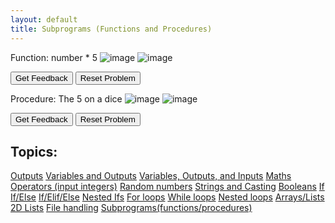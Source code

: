 ```yaml
---
layout: default
title: Subprograms (Functions and Procedures)
---
```

Function: number * 5
![image](https://user-images.githubusercontent.com/68385109/216831487-2ea5d97f-ca89-4788-8d74-595a7edddb20.png)
![image](https://user-images.githubusercontent.com/68385109/216831585-84be1f59-bfce-4b00-9c82-828e973c5737.png)

<div id="0-sortableTrash" class="sortable-code"></div> 
<div id="0-sortable" class="sortable-code"></div> 
<div style="clear:both;"></div> 
<p> 
    <input id="0-feedbackLink" value="Get Feedback" type="button" /> 
    <input id="0-newInstanceLink" value="Reset Problem" type="button" /> 
</p> 
<script type="text/javascript"> 
(function(){
  var initial = "def timesFiveFunction(number):\n" +
    "  return number * 5\n" +
    "print(timesFiveFunction(3))";
  var parsonsPuzzle = new ParsonsWidget({
    "sortableId": "0-sortable",
    "max_wrong_lines": 10,
    "grader": ParsonsWidget._graders.LineBasedGrader,
    "exec_limit": 2500,
    "can_indent": true,
    "x_indent": 50,
    "lang": "en",
    "show_feedback": true,
    "trashId": "0-sortableTrash"
  });
  parsonsPuzzle.init(initial);
  parsonsPuzzle.shuffleLines();
  $("#0-newInstanceLink").click(function(event){ 
      event.preventDefault(); 
      parsonsPuzzle.shuffleLines(); 
  }); 
  $("#0-feedbackLink").click(function(event){ 
      event.preventDefault(); 
      parsonsPuzzle.getFeedback(); 
  }); 
})(); 
</script>

Procedure: The 5 on a dice
![image](https://user-images.githubusercontent.com/68385109/216831738-bc7175e5-1360-4d00-b2f7-03ed00284e29.png)
![image](https://user-images.githubusercontent.com/68385109/216831731-692b7310-cc28-477b-ad1f-643e26dccabf.png)
<div id="0-sortableTrash" class="sortable-code"></div> 
<div id="0-sortable" class="sortable-code"></div> 
<div style="clear:both;"></div> 
<p> 
    <input id="0-feedbackLink" value="Get Feedback" type="button" /> 
    <input id="0-newInstanceLink" value="Reset Problem" type="button" /> 
</p> 
<script type="text/javascript"> 
(function(){
  var initial = "def five():\n" +
    "  print(&quot;ooooooooooo&quot;)\n" +
    "  print(&quot;o         o&quot;)\n" +
    "  print(&quot;o  #   #  o&quot;)\n" +
    "  print(&quot;o    #    o&quot;)\n" +
    "  print(&quot;o  #   #  o&quot;)\n" +
    "  print(&quot;o         o&quot;)\n" +
    "  print(&quot;ooooooooooo&quot;)\n" +
    "#Main Program\n" +
    "five()";
  var parsonsPuzzle = new ParsonsWidget({
    "sortableId": "0-sortable",
    "max_wrong_lines": 10,
    "grader": ParsonsWidget._graders.LineBasedGrader,
    "exec_limit": 2500,
    "can_indent": true,
    "x_indent": 50,
    "lang": "en",
    "show_feedback": true,
    "trashId": "0-sortableTrash"
  });
  parsonsPuzzle.init(initial);
  parsonsPuzzle.shuffleLines();
  $("#0-newInstanceLink").click(function(event){ 
      event.preventDefault(); 
      parsonsPuzzle.shuffleLines(); 
  }); 
  $("#0-feedbackLink").click(function(event){ 
      event.preventDefault(); 
      parsonsPuzzle.getFeedback(); 
  }); 
})(); 
</script>
 
## Topics:
[Outputs](./Outputs.html)
[Variables and Outputs](./Variables.html)
[Variables, Outputs, and Inputs](./Inputs.html)
[Maths Operators (input integers)](./Maths.html)
[Random numbers](./Random.html)
[Strings and Casting](./Casting.html)
[Booleans](./Booleans.html)
[If](./If.html)
[If/Else](./Else.html)
[If/Elif/Else](./Elif.html)
[Nested Ifs](./NestedIf.html)
[For loops](./For.html)
[While loops](./While.html)
[Nested loops](./NestedLoops.html)
[Arrays/Lists](./Arrays.html)
[2D Lists](./2D.html)
[File handling](./Files.html)
[Subprograms(functions/procedures)](./Subprograms.html)
